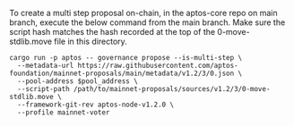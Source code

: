 To create a multi step proposal on-chain, in the aptos-core repo on main branch, execute the below command from the main branch. Make sure the script hash matches the hash recorded at the top of the 0-move-stdlib.move file in this directory.
```
cargo run -p aptos -- governance propose --is-multi-step \
  --metadata-url https://raw.githubusercontent.com/aptos-foundation/mainnet-proposals/main/metadata/v1.2/3/0.json \
  --pool-address $pool_address \
  --script-path /path/to/mainnet-proposals/sources/v1.2/3/0-move-stdlib.move \
  --framework-git-rev aptos-node-v1.2.0 \
  --profile mainnet-voter
```
